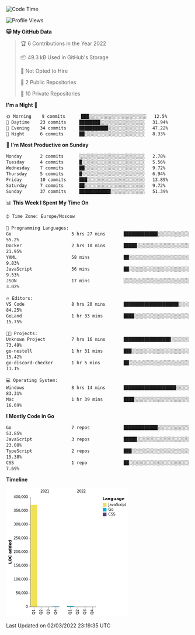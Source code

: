 <!--START_SECTION:waka-->
![Code Time](http://img.shields.io/badge/Code%20Time-197%20hrs%202%20mins-blue)

![Profile Views](http://img.shields.io/badge/Profile%20Views-2-blue)

**🐱 My GitHub Data** 

> 🏆 6 Contributions in the Year 2022
 > 
> 📦 49.3 kB Used in GitHub's Storage 
 > 
> 🚫 Not Opted to Hire
 > 
> 📜 2 Public Repositories 
 > 
> 🔑 10 Private Repositories  
 > 
**I'm a Night 🦉** 

```text
🌞 Morning    9 commits      ███░░░░░░░░░░░░░░░░░░░░░░   12.5% 
🌆 Daytime    23 commits     ████████░░░░░░░░░░░░░░░░░   31.94% 
🌃 Evening    34 commits     ███████████░░░░░░░░░░░░░░   47.22% 
🌙 Night      6 commits      ██░░░░░░░░░░░░░░░░░░░░░░░   8.33%

```
📅 **I'm Most Productive on Sunday** 

```text
Monday       2 commits      ░░░░░░░░░░░░░░░░░░░░░░░░░   2.78% 
Tuesday      4 commits      █░░░░░░░░░░░░░░░░░░░░░░░░   5.56% 
Wednesday    7 commits      ██░░░░░░░░░░░░░░░░░░░░░░░   9.72% 
Thursday     5 commits      █░░░░░░░░░░░░░░░░░░░░░░░░   6.94% 
Friday       10 commits     ███░░░░░░░░░░░░░░░░░░░░░░   13.89% 
Saturday     7 commits      ██░░░░░░░░░░░░░░░░░░░░░░░   9.72% 
Sunday       37 commits     ████████████░░░░░░░░░░░░░   51.39%

```


📊 **This Week I Spent My Time On** 

```text
⌚︎ Time Zone: Europe/Moscow

💬 Programming Languages: 
Go                       5 hrs 27 mins       █████████████░░░░░░░░░░░░   55.2% 
Docker                   2 hrs 10 mins       █████░░░░░░░░░░░░░░░░░░░░   21.95% 
YAML                     58 mins             ██░░░░░░░░░░░░░░░░░░░░░░░   9.83% 
JavaScript               56 mins             ██░░░░░░░░░░░░░░░░░░░░░░░   9.53% 
JSON                     17 mins             ░░░░░░░░░░░░░░░░░░░░░░░░░   3.02%

🔥 Editors: 
VS Code                  8 hrs 20 mins       █████████████████████░░░░   84.25% 
GoLand                   1 hr 33 mins        ████░░░░░░░░░░░░░░░░░░░░░   15.75%

🐱‍💻 Projects: 
Unknown Project          7 hrs 16 mins       ██████████████████░░░░░░░   73.49% 
go-nestell               1 hr 31 mins        ███░░░░░░░░░░░░░░░░░░░░░░   15.42% 
go-discord-checker       1 hr 5 mins         ██░░░░░░░░░░░░░░░░░░░░░░░   11.1%

💻 Operating System: 
Windows                  8 hrs 14 mins       ████████████████████░░░░░   83.31% 
Mac                      1 hr 39 mins        ████░░░░░░░░░░░░░░░░░░░░░   16.69%

```

**I Mostly Code in Go** 

```text
Go                       7 repos             █████████████░░░░░░░░░░░░   53.85% 
JavaScript               3 repos             █████░░░░░░░░░░░░░░░░░░░░   23.08% 
TypeScript               2 repos             ███░░░░░░░░░░░░░░░░░░░░░░   15.38% 
CSS                      1 repo              ██░░░░░░░░░░░░░░░░░░░░░░░   7.69%

```


**Timeline**

![Chart not found](https://raw.githubusercontent.com/jeezft/jeezft/main/charts/bar_graph.png) 


 Last Updated on 02/03/2022 23:19:35 UTC
<!--END_SECTION:waka-->
